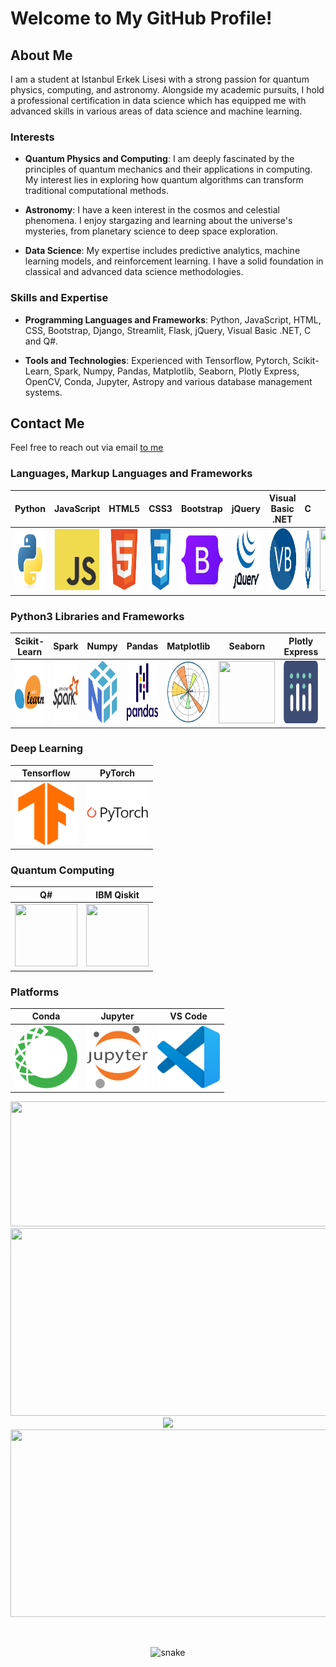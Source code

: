 # Welcome to My GitHub Profile!


## About Me

I am a student at Istanbul Erkek Lisesi with a strong passion for quantum physics, computing, and astronomy. Alongside my academic pursuits, I hold a professional certification in data science which has equipped me with advanced skills in various areas of data science and machine learning.

### Interests

- **Quantum Physics and Computing**: I am deeply fascinated by the principles of quantum mechanics and their applications in computing. My interest lies in exploring how quantum algorithms can transform traditional computational methods.

- **Astronomy**: I have a keen interest in the cosmos and celestial phenomena. I enjoy stargazing and learning about the universe's mysteries, from planetary science to deep space exploration.

- **Data Science**: My expertise includes predictive analytics, machine learning models, and reinforcement learning. I have a solid foundation in classical and advanced data science methodologies.

### Skills and Expertise

- **Programming Languages and Frameworks**: Python, JavaScript, HTML, CSS, Bootstrap, Django, Streamlit, Flask, jQuery, Visual Basic .NET, C and Q#.

- **Tools and Technologies**: Experienced with Tensorflow, Pytorch, Scikit-Learn, Spark, Numpy, Pandas, Matplotlib, Seaborn, Plotly Express, OpenCV, Conda, Jupyter, Astropy and various database management systems.

## Contact Me

Feel free to reach out via email [to me](mailto:emirkaanbulut08@gmail.com)





### Languages, Markup Languages and Frameworks
| Python | JavaScript | HTML5 | CSS3 | Bootstrap | jQuery | Visual Basic .NET | C | Q# | Docker |
| ------ | ----------- | ----- | ---- | --------- | ------ | ----------------- | - | -- | ------ |
| <img src="https://github.com/devicons/devicon/blob/master/icons/python/python-original.svg" height="100" width="100"> | <img src="https://github.com/devicons/devicon/blob/master/icons/javascript/javascript-original.svg" height="100" width="100"> | <img src="https://github.com/devicons/devicon/blob/master/icons/html5/html5-original.svg" height="100" width="100"> | <img src="https://github.com/devicons/devicon/blob/master/icons/css3/css3-original.svg" height="100" width="100"> | <img src="https://github.com/devicons/devicon/blob/master/icons/bootstrap/bootstrap-original.svg" height="100" width="100"> | <img src="https://github.com/devicons/devicon/blob/master/icons/jquery/jquery-original-wordmark.svg" height="100" width="100"><br> | <img src="https://github.com/devicons/devicon/blob/master/icons/visualbasic/visualbasic-original.svg" height="100" width="100"> | <img src="https://github.com/devicons/devicon/blob/master/icons/c/c-original.svg" height="100" width="100"> | <img src="https://upload.wikimedia.org/wikipedia/commons/f/f8/Q_mini.png" height="100" width="100"> | <img src="https://github.com/devicons/devicon/blob/master/icons/docker/docker-original.svg" height="100" width="100"> |



### Python3 Libraries and Frameworks
| Scikit-Learn | Spark | Numpy | Pandas | Matplotlib | Seaborn | Plotly Express | OpenCV | Astropy | Streamlit | Flask | Django |
|:---:|:---:|:---:|:---:|:---:|:---:|:---:|:---:|:---:|:---:|:---:|:---:|
| <img src="https://github.com/devicons/devicon/blob/master/icons/scikitlearn/scikitlearn-original.svg" height="100" width="100"> | <img src="https://github.com/devicons/devicon/blob/master/icons/apachespark/apachespark-original-wordmark.svg" height="100" width="100"> | <img src="https://github.com/devicons/devicon/blob/master/icons/numpy/numpy-original.svg" height="100" width="100"> | <img src="https://github.com/devicons/devicon/blob/master/icons/pandas/pandas-original-wordmark.svg" height="100" width="100"> | <img src="https://github.com/devicons/devicon/blob/master/icons/matplotlib/matplotlib-original.svg" height="100" width="100"> | <img src="https://avatars.githubusercontent.com/u/22799945?s=200&v=4" height="100" width="90"> | <img src="https://github.com/devicons/devicon/blob/master/icons/plotly/plotly-original.svg" height="100" width="90"> | <img src="https://github.com/devicons/devicon/blob/master/icons/opencv/opencv-original.svg" height="100" width="90"> | <img src="https://upload.wikimedia.org/wikipedia/commons/5/5a/Logo_of_the_Astropy_Project.png" height="100" width="90"> | <img src="https://github.com/devicons/devicon/blob/master/icons/streamlit/streamlit-original.svg" height="100" width="90"> | <img src="https://github.com/devicons/devicon/blob/master/icons/flask/flask-original.svg" height="100" width="90"> | <img src="https://github.com/devicons/devicon/blob/master/icons/django/django-plain-wordmark.svg" height="100" width="90"> |

### Deep Learning
| Tensorflow | PyTorch |
|----------|----------|
| <img src="https://github.com/devicons/devicon/blob/master/icons/tensorflow/tensorflow-original.svg" height="100" width="100"> | <img src="https://github.com/devicons/devicon/blob/master/icons/pytorch/pytorch-original-wordmark.svg" height="100" width="100"> |

### Quantum Computing
| Q# | IBM Qiskit |
|----------|----------|
| <img src="https://upload.wikimedia.org/wikipedia/commons/f/f8/Q_mini.png" height="100" width="100"> | <img src="https://logowik.com/content/uploads/images/qiskit9093.logowik.com.webp" height="100" width="100"> |



### Platforms
| Conda | Jupyter | VS Code |
|----------|----------|----------|
|<img src="https://github.com/devicons/devicon/blob/master/icons/anaconda/anaconda-original.svg" title="Anaconda" alt="Conda" width="100" height="100"/>|<img src="https://github.com/devicons/devicon/blob/master/icons/jupyter/jupyter-original-wordmark.svg" title="Jupyter" alt="Jupyter" width="100" height="100"/>|<img src="https://github.com/devicons/devicon/blob/master/icons/vscode/vscode-original.svg" title="VS Code" alt="VS Code" width="100" height="100"/>|




<p align="center">
  <img width="600" height="200" src="https://github-readme-stats.vercel.app/api?username=emirkaanozdemr&show_icons=true&theme=vision-friendly-dark">
  <img width="600" height="300" src="https://github-readme-stats.vercel.app/api/top-langs/?username=emirkaanozdemr&langs_count=100&layout=compact&theme=radical">
  <img src="https://github-profile-trophy.vercel.app/?username=emirkaanozdemr"></img>
  <img width="600" height="300" src="https://streak-stats.demolab.com/?user=emirkaanozdemr"></img>
</p>
<div id="header" align="center">
  <img src="https://komarev.com/ghpvc/?username=emirkaanozdemr&style=for-the-badge&color=orange" alt=""/>
</div>
<p align="center">
 <img width="1000" src="assets/github-snake.svg" alt="snake"/>
</p>
